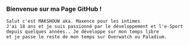 ### Bienvenue sur ma Page GitHub !
``` 
Salut c'est MAKSHOUW aka. Maxence pour les intimes
J'ai 18 ans et je suis passionné par le développement et l'e-Sport
depuis quelques années.. Je développe sur mon temps libre
et je passe le reste de mon temps sur Overwatch ou Paladium.
```
